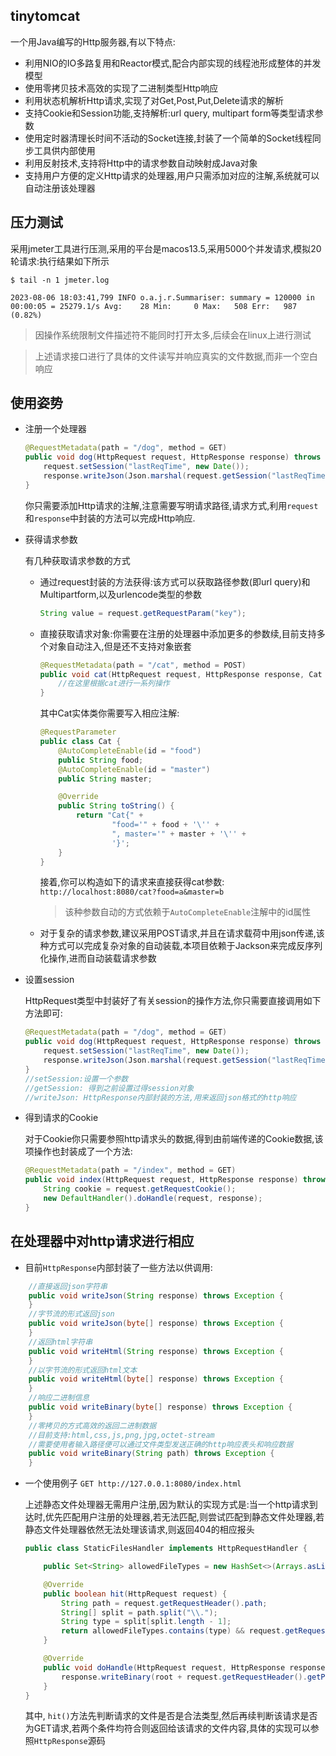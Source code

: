 ## tinytomcat
一个用Java编写的Http服务器,有以下特点:
- 利用NIO的IO多路复用和Reactor模式,配合内部实现的线程池形成整体的并发模型
- 使用零拷贝技术高效的实现了二进制类型Http响应
- 利用状态机解析Http请求,实现了对Get,Post,Put,Delete请求的解析
- 支持Cookie和Session功能,支持解析:url query, multipart form等类型请求参数
- 使用定时器清理长时间不活动的Socket连接,封装了一个简单的Socket线程同步工具供内部使用
- 利用反射技术,支持将Http中的请求参数自动映射成Java对象
- 支持用户方便的定义Http请求的处理器,用户只需添加对应的注解,系统就可以自动注册该处理器

##   压力测试

采用jmeter工具进行压测,采用的平台是macos13.5,采用5000个并发请求,模拟20轮请求:执行结果如下所示
```shell
$ tail -n 1 jmeter.log

2023-08-06 18:03:41,799 INFO o.a.j.r.Summariser: summary = 120000 in 00:00:05 = 25279.1/s Avg:    28 Min:     0 Max:   508 Err:   987 (0.82%)
```
>因操作系统限制文件描述符不能同时打开太多,后续会在linux上进行测试

>上述请求接口进行了具体的文件读写并响应真实的文件数据,而非一个空白响应

## 使用姿势
- 注册一个处理器
    ```java
    @RequestMetadata(path = "/dog", method = GET)
    public void dog(HttpRequest request, HttpResponse response) throws Exception {
        request.setSession("lastReqTime", new Date());
        response.writeJson(Json.marshal(request.getSession("lastReqTime")));
    }
    ```
    你只需要添加Http请求的注解,注意需要写明请求路径,请求方式,利用`request`和`response`中封装的方法可以完成Http响应.
- 获得请求参数

    有几种获取请求参数的方式

    - 通过request封装的方法获得:该方式可以获取路径参数(即url query)和Multipartform,以及urlencode类型的参数
        ```java
        String value = request.getRequestParam("key");
        ```
    - 直接获取请求对象:你需要在注册的处理器中添加更多的参数续,目前支持多个对象自动注入,但是还不支持对象嵌套
        ```java
        @RequestMetadata(path = "/cat", method = POST)
        public void cat(HttpRequest request, HttpResponse response, Cat cat) throws Exception {
            //在这里根据cat进行一系列操作
        }
        ```
        其中Cat实体类你需要写入相应注解:
        ```java
        @RequestParameter
        public class Cat {
            @AutoCompleteEnable(id = "food")
            public String food;
            @AutoCompleteEnable(id = "master")
            public String master;

            @Override
            public String toString() {
                return "Cat{" +
                        "food='" + food + '\'' +
                        ", master='" + master + '\'' +
                        '}';
            }
        }
        ```
        接着,你可以构造如下的请求来直接获得cat参数:
        `http://localhost:8080/cat?food=a&master=b`
        >该种参数自动的方式依赖于`AutoCompleteEnable`注解中的id属性
    - 对于复杂的请求参数,建议采用POST请求,并且在请求载荷中用json传递,该种方式可以完成复杂对象的自动装载,本项目依赖于Jackson来完成反序列化操作,进而自动装载请求参数
- 设置session

    HttpRequest类型中封装好了有关session的操作方法,你只需要直接调用如下方法即可:
    ```java
    @RequestMetadata(path = "/dog", method = GET)
    public void dog(HttpRequest request, HttpResponse response) throws Exception {
        request.setSession("lastReqTime", new Date());
        response.writeJson(Json.marshal(request.getSession("lastReqTime")));
    }
    //setSession:设置一个参数
    //getSession: 得到之前设置过得session对象
    //writeJson: HttpResponse内部封装的方法,用来返回json格式的http响应
    ```
- 得到请求的Cookie

    对于Cookie你只需要参照http请求头的数据,得到由前端传递的Cookie数据,该项操作也封装成了一个方法:
    ```java
    @RequestMetadata(path = "/index", method = GET)
    public void index(HttpRequest request, HttpResponse response) throws Exception {
        String cookie = request.getRequestCookie();
        new DefaultHandler().doHandle(request, response);
    }
    ```
## 在处理器中对http请求进行相应

- 目前`HttpResponse`内部封装了一些方法以供调用:
```java
    //直接返回json字符串
    public void writeJson(String response) throws Exception {
    }
    //字节流的形式返回json
    public void writeJson(byte[] response) throws Exception {
    }
    //返回html字符串
    public void writeHtml(String response) throws Exception {
    }
    //以字节流的形式返回html文本
    public void writeHtml(byte[] response) throws Exception {
    }
    //响应二进制信息
    public void writeBinary(byte[] response) throws Exception {
    }
    //零拷贝的方式高效的返回二进制数据
    //目前支持:html,css,js,png,jpg,octet-stream
    //需要使用者输入路径便可以通过文件类型发送正确的http响应表头和响应数据
    public void writeBinary(String path) throws Exception {
    }

```
- 一个使用例子 `GET http://127.0.0.1:8080/index.html`

    上述静态文件处理器无需用户注册,因为默认的实现方式是:当一个http请求到达时,优先匹配用户注册的处理器,若无法匹配,则尝试匹配到静态文件处理器,若静态文件处理器依然无法处理该请求,则返回404的相应报头
    ```java
    public class StaticFilesHandler implements HttpRequestHandler {

        public Set<String> allowedFileTypes = new HashSet<>(Arrays.asList("html", "png", "jpeg", "webp", "js", "css", "jpg"));

        @Override
        public boolean hit(HttpRequest request) {
            String path = request.getRequestHeader().path;
            String[] split = path.split("\\.");
            String type = split[split.length - 1];
            return allowedFileTypes.contains(type) && request.getRequestHeader().getMethod().equals(GET);
        }

        @Override
        public void doHandle(HttpRequest request, HttpResponse response) throws Exception {
            response.writeBinary(root + request.getRequestHeader().getPath());
        }
    }
    ```
    其中, `hit()`方法先判断请求的文件是否是合法类型,然后再续判断该请求是否为GET请求,若两个条件均符合则返回给该请求的文件内容,具体的实现可以参照`HttpResponse`源码
   



